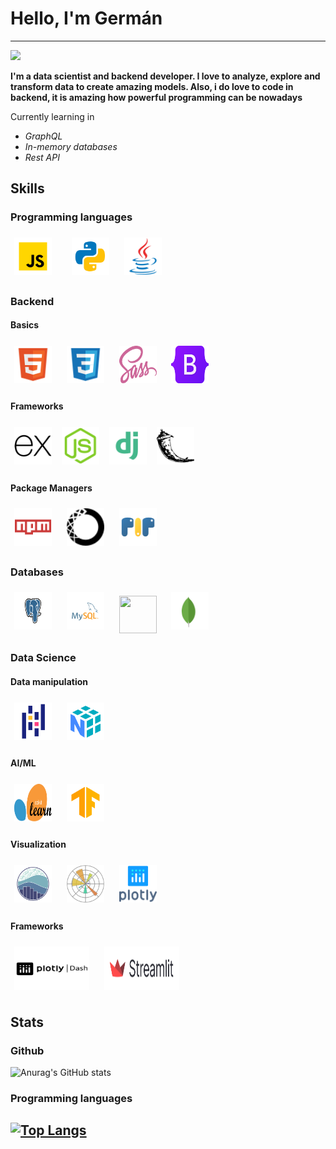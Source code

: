 <h1>Hello, I'm Germán</h1>

-----

![](https://komarev.com/ghpvc/?username=Gerdava2602&color=blueviolet)

**I'm a data scientist and backend developer. I love to analyze, explore and transform data to create amazing models. Also, i do love to code in backend, it is amazing how powerful programming can be nowadays**

Currently learning in
- *GraphQL*
- *In-memory databases*
- *Rest API*

## Skills
### Programming languages
<img width="60px" 
    height="60px" 
    style="margin: 6px"
    src="./assets/javascript.svg"> &nbsp; &nbsp;
<img width="60px" 
    height="60px" 
    style="margin: 6px"
    src="./assets/python.svg"> &nbsp;
<img width="60px" 
    height="60px" 
    style="margin: 6px"
    src="./assets/java.svg"> &nbsp;

### Backend

#### Basics
<img width="60px" 
    height="60px" 
    style="margin: 6px"
    src="./assets/html.svg"> &nbsp;
<img width="60px" 
    height="60px" 
    style="margin: 6px"
    src="./assets/css.svg"> &nbsp;
<img width="60px" 
    height="60px" 
    style="margin: 6px"
    src="./assets/sass.svg"> &nbsp;
<img width="60px" 
    height="60px" 
    style="margin: 6px"
    src="./assets/bootstrap.svg"> &nbsp;

#### Frameworks
<img width="60px" 
    height="60px" 
    style="margin: 6px"
    src="./assets/express.svg">
<img width="60px" 
    height="60px" 
    style="margin: 6px"
    src="./assets/node.svg">
<img width="60px" 
    height="60px" 
    style="margin: 6px"
    src="./assets/django.svg">
<img width="60px" 
    height="60px" 
    style="margin: 6px"
    src="./assets/flask.svg">

#### Package Managers
<img width="60px" 
    height="60px" 
    style="margin: 6px"
    src="./assets/npm.svg"> &nbsp;
<img width="60px" 
    height="60px" 
    style="margin: 6px"
    src="./assets/anaconda.svg"> &nbsp;
<img width="60px" 
    height="60px" 
    style="margin: 6px"
    src="./assets/pip.svg"> &nbsp;

### Databases
<img width="60px" 
    height="60px" 
    style="margin: 6px"
    src="./assets/postgres.svg"> &nbsp;
<img width="60px" 
    height="60px" 
    style="margin: 6px"
    src="./assets/mysql.svg"> &nbsp;
<img width="60px" 
    height="60px" 
    style="margin: 6px"
    src="./assets/sqlite.svg"> &nbsp;
<img width="60px" 
    height="60px" 
    style="margin: 6px"
    src="./assets/mongo.svg"> &nbsp;

### Data Science

#### Data manipulation
<img width="60px" 
    height="60px" 
    style="margin: 6px"
    src="./assets/pandas.svg"> &nbsp;
<img width="60px" 
    height="60px" 
    style="margin: 6px"
    src="./assets/numpy.svg"> &nbsp;

#### AI/ML
<img width="60px" 
    height="60px" 
    style="margin: 6px"
    src="./assets/scikit.svg"> &nbsp;
<img width="60px" 
    height="60px" 
    style="margin: 6px"
    src="./assets/tf.svg"> &nbsp;

#### Visualization
<img width="60px" 
    height="60px" 
    style="margin: 6px"
    src="./assets/seaborn.svg"> &nbsp;
<img width="60px" 
    height="60px" 
    style="margin: 6px"
    src="./assets/matplotlib.svg"> &nbsp;
<img width="60px" 
    height="60px" 
    style="margin: 6px"
    src="./assets/plotly.svg"> &nbsp;

#### Frameworks
<img width="120px" 
    height="70px" 
    style="margin: 6px"
    src="./assets/plotly-dash.svg"> &nbsp;
<img width="120px" 
    height="70px" 
    style="margin: 6px"
    src="./assets/streamlit.svg"> &nbsp;

## Stats
### Github
![Anurag's GitHub stats](https://github-readme-stats.vercel.app/api?username=Gerdava2602&show_icons=true&theme=radical)

### Programming languages
[![Top Langs](https://github-readme-stats.vercel.app/api/top-langs/?username=Gerdava2602&layout=compact&hide=html,css,jupyter%20notebook,scss,PureBasic)](https://github.com/anuraghazra/github-readme-stats)
--------
